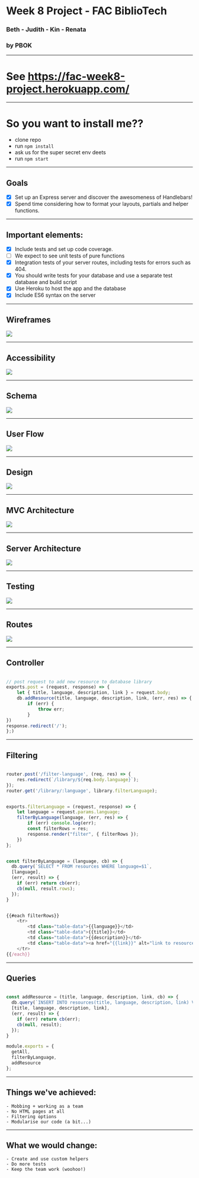 # Week 8 Project - FAC BiblioTech
### Beth - Judith - Kin - Renata
### by PBOK

---

# See https://fac-week8-project.herokuapp.com/

---

# So you want to install me??

* clone repo
* run ```npm install```
* ask us for the super secret env deets
* run ```npm start```

---

## Goals
- [x] Set up an Express server and discover the awesomeness of Handlebars! <br>
- [x] Spend time considering how to format your layouts, partials and helper functions.

---

## Important elements:

- [x] Include tests and set up code coverage.<br>
- [ ] We expect to see unit tests of pure functions <br>
- [x] Integration tests of your server routes, including tests for errors such as 404.<br>
- [x] You should write tests for your database and use a separate test database and build script<br>
- [x] Use Heroku to host the app and the database<br>
- [x] Include ES6 syntax on the server

---

## Wireframes

![](https://i.imgur.com/0nqTAPa.jpg)

---

## Accessibility

![](https://i.imgur.com/s7Yf8Ld.png)

---
## Schema

![](https://i.imgur.com/Sz6dxdQ.png)

---

## User Flow

![](https://i.imgur.com/3dd2qri.jpg)

---

## Design

![](https://i.imgur.com/H2eRafz.jpg)

---

## MVC Architecture

![](https://i.imgur.com/oMusr3x.png)

---

## Server Architecture

![](https://i.imgur.com/o0pik7i.png=200x500)

---

## Testing

![](https://i.imgur.com/I1gfPT1.png)

---

## Routes

![](https://i.imgur.com/xpgAqQu.png)

---

## Controller

```javascript

// post request to add new resource to database library
exports.post = (request, response) => {
    let { title, language, description, link } = request.body;
    db.addResource(title, language, description, link, (err, res) => {
        if (err) {
            throw err;
        }
})
response.redirect('/');
};)
```
---

## Filtering

```javascript

router.post('/filter-language', (req, res) => {
    res.redirect(`/library/${req.body.language}`);
});
router.get('/library/:language', library.filterLanguage);
```

```javascript

exports.filterLanguage = (request, response) => {
    let language = request.params.language;
    filterByLanguage(language, (err, res) => {
        if (err) console.log(err);
        const filterRows = res;
        response.render("filter", { filterRows });
    })
};
```

```javascript

const filterByLanguage = (language, cb) => {
  db.query(`SELECT * FROM resources WHERE language=$1`,
  [language],
  (err, result) => {
    if (err) return cb(err);
    cb(null, result.rows);
  });
}
```

```javascript

{{#each filterRows}}
    <tr>
        <td class="table-data">{{language}}</td>
        <td class="table-data">{{title}}</td>
        <td class="table-data">{{description}}</td>
        <td class="table-data"><a href="{{link}}" alt="link to resource" target="_blank" title="{{link}}">{{link}}</a></td>
    </tr>
{{/each}}
```

---

## Queries

```javascript

const addResource = (title, language, description, link, cb) => {
  db.query(`INSERT INTO resources(title, language, description, link) VALUES ($1, $2, $3, $4)`,
  [title, language, description, link],
  (err, result) => {
    if (err) return cb(err);
    cb(null, result);
  });
}

module.exports = {
  getAll,
  filterByLanguage,
  addResource
};

```
---

## Things we've achieved:

    - Mobbing + working as a team
    - No HTML pages at all
    - Filtering options
    - Modularise our code (a bit...)

---

## What we would change:

    - Create and use custom helpers
    - Do more tests
    - Keep the team work (woohoo!)
